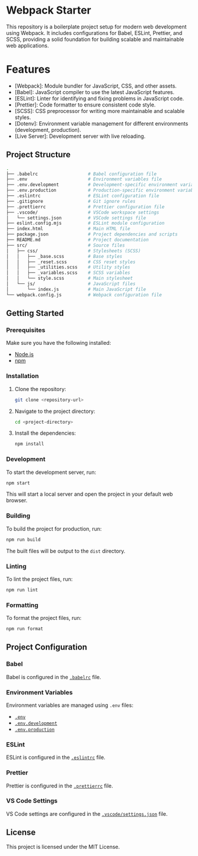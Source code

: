 # Webpack Starter

This repository is a boilerplate project setup for modern web development using Webpack. It includes configurations for Babel, ESLint, Prettier, and SCSS, providing a solid foundation for building scalable and maintainable web applications.

# Features

- [Webpack]: Module bundler for JavaScript, CSS, and other assets.
- [Babel]: JavaScript compiler to use the latest JavaScript features.
- [ESLint]: Linter for identifying and fixing problems in JavaScript code.
- [Prettier]: Code formatter to ensure consistent code style.
- [SCSS]: CSS preprocessor for writing more maintainable and scalable styles.
- [Dotenv]: Environment variable management for different environments (development, production).
- [Live Server]: Development server with live reloading.

## Project Structure

```bash
.
├── .babelrc                   # Babel configuration file
├── .env                       # Environment variables file
├── .env.development           # Development-specific environment variables
├── .env.production            # Production-specific environment variables
├── .eslintrc                  # ESLint configuration file
├── .gitignore                 # Git ignore rules
├── .prettierrc                # Prettier configuration file
├── .vscode/                   # VSCode workspace settings
│   └── settings.json          # VSCode settings file
├── eslint.config.mjs          # ESLint module configuration
├── index.html                 # Main HTML file
├── package.json               # Project dependencies and scripts
├── README.md                  # Project documentation
├── src/                       # Source files
│   ├── css/                   # Stylesheets (SCSS)
│   │   ├── _base.scss         # Base styles
│   │   ├── _reset.scss        # CSS reset styles
│   │   ├── _utilities.scss    # Utility styles
│   │   ├── _variables.scss    # SCSS variables
│   │   └── style.scss         # Main stylesheet
│   └── js/                    # JavaScript files
│       └── index.js           # Main JavaScript file
└── webpack.config.js          # Webpack configuration file
```

## Getting Started

### Prerequisites

Make sure you have the following installed:

- [Node.js](https://nodejs.org/)
- [npm](https://www.npmjs.com/)

### Installation

1. Clone the repository:
   ```sh
   git clone <repository-url>
   ```
2. Navigate to the project directory:
   ```sh
   cd <project-directory>
   ```
3. Install the dependencies:
   ```sh
   npm install
   ```

### Development

To start the development server, run:

```sh
npm start
```

This will start a local server and open the project in your default web browser.

### Building

To build the project for production, run:

```sh
npm run build
```

The built files will be output to the `dist` directory.

### Linting

To lint the project files, run:

```sh
npm run lint
```

### Formatting

To format the project files, run:

```sh
npm run format
```

## Project Configuration

### Babel

Babel is configured in the [`.babelrc`](.babelrc) file.

### Environment Variables

Environment variables are managed using `.env` files:

- [`.env`](.env)
- [`.env.development`](.env.development)
- [`.env.production`](.env.production)

### ESLint

ESLint is configured in the [`.eslintrc`](.eslintrc) file.

### Prettier

Prettier is configured in the [`.prettierrc`](.prettierrc) file.

### VS Code Settings

VS Code settings are configured in the [`.vscode/settings.json`](.vscode/settings.json) file.

## License

This project is licensed under the MIT License.

